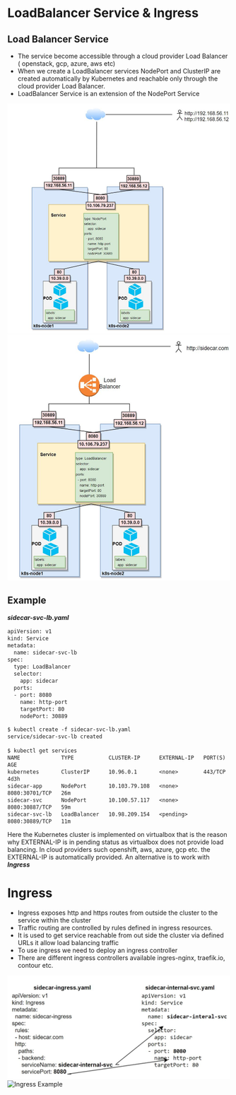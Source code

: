 # LoadBalancer Service & Ingress
##  Load Balancer Service
* The service become accessible through a cloud provider Load Balancer ( openstack, gcp, azure, aws etc)
* When we create a LoadBalancer services NodePort and ClusterIP   are created automatically by Kubernetes and reachable only through the cloud provider Load Balancer.
* LoadBalancer Service is an extension of the NodePort Service

![With Node Port Service](../../../doc/AccessWithNodePort.jpg)
![With LoadBalancer Service](../../../doc/AccessWithLoadBalancer.jpg)

## Example

***sidecar-svc-lb.yaml***
```
apiVersion: v1
kind: Service
metadata:
  name: sidecar-svc-lb
spec:
  type: LoadBalancer
  selector:
    app: sidecar
  ports:
  - port: 8080
    name: http-port
    targetPort: 80
    nodePort: 30889

```
```
$ kubectl create -f sidecar-svc-lb.yaml
service/sidecar-svc-lb created
 
$ kubectl get services
NAME             TYPE           CLUSTER-IP      EXTERNAL-IP   PORT(S)          AGE
kubernetes       ClusterIP      10.96.0.1       <none>        443/TCP          4d3h
sidecar-app      NodePort       10.103.79.108   <none>        8080:30701/TCP   26m
sidecar-svc      NodePort       10.100.57.117   <none>        8080:30887/TCP   59m
sidecar-svc-lb   LoadBalancer   10.98.209.154   <pending>     8080:30889/TCP   11m
```
Here the Kubernetes cluster is implemented on virtualbox  that is the reason why  EXTERNAL-IP is in pending status as virtualbox does not provide load balancing.
In cloud providers such openshift, aws, azure, gcp etc. the EXTERNAL-IP is automatically provided. 
An alternative is to work with ***Ingress***

# Ingress
* Ingress exposes http and https routes from outside the cluster to the service within the cluster
* Traffic routing are controlled by rules defined in ingress resources.
* It is used to get service reachable from out side the cluster via defined URLs it allow load balancing traffic
* To use ingress we need to deploy an ingress controller
* There are different ingress controllers available ingres-nginx, traefik.io, contour etc. 

![Ingress Example](../../../doc/IngressExample1.jpg)
![Ingress Example](../../../doc/IngressExample2jpg)
